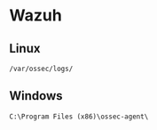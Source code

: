 # Wazuh

## Linux

```
/var/ossec/logs/
```

## Windows

```
C:\Program Files (x86)\ossec-agent\
```